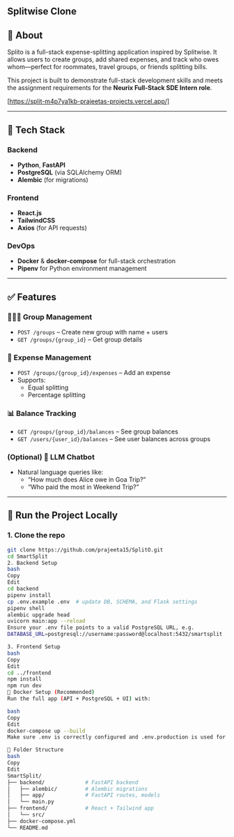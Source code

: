 ## Splitwise Clone

## 📌 About

Splito is a full-stack expense-splitting application inspired by Splitwise. It allows users to create groups, add shared expenses, and track who owes whom—perfect for roommates, travel groups, or friends splitting bills.

This project is built to demonstrate full-stack development skills and meets the assignment requirements for the **Neurix Full-Stack SDE Intern role**.

[https://split-m4p7ya1kb-prajeetas-projects.vercel.app/]

---

## 🧰 Tech Stack

### Backend

- **Python**, **FastAPI**
- **PostgreSQL** (via SQLAlchemy ORM)
- **Alembic** (for migrations)

### Frontend

- **React.js**
- **TailwindCSS**
- **Axios** (for API requests)

### DevOps

- **Docker** & **docker-compose** for full-stack orchestration
- **Pipenv** for Python environment management

---

## ✅ Features

### 🧑‍🤝‍🧑 Group Management

- `POST /groups` – Create new group with name + users
- `GET /groups/{group_id}` – Get group details

### 💸 Expense Management

- `POST /groups/{group_id}/expenses` – Add an expense
- Supports:
  - Equal splitting
  - Percentage splitting

### 📊 Balance Tracking

- `GET /groups/{group_id}/balances` – See group balances
- `GET /users/{user_id}/balances` – See user balances across groups

### (Optional) 🤖 LLM Chatbot

- Natural language queries like:
  - “How much does Alice owe in Goa Trip?”
  - “Who paid the most in Weekend Trip?”

---

## 🚀 Run the Project Locally

### 1. Clone the repo

```bash
git clone https://github.com/prajeeta15/SplitO.git
cd SmartSplit
2. Backend Setup
bash
Copy
Edit
cd backend
pipenv install
cp .env.example .env  # update DB, SCHEMA, and Flask settings
pipenv shell
alembic upgrade head
uvicorn main:app --reload
Ensure your .env file points to a valid PostgreSQL URL, e.g.
DATABASE_URL=postgresql://username:password@localhost:5432/smartsplit

3. Frontend Setup
bash
Copy
Edit
cd ../frontend
npm install
npm run dev
🐳 Docker Setup (Recommended)
Run the full app (API + PostgreSQL + UI) with:

bash
Copy
Edit
docker-compose up --build
Make sure .env is correctly configured and .env.production is used for Dockerized builds.

📁 Folder Structure
bash
Copy
Edit
SmartSplit/
├── backend/             # FastAPI backend
│   ├── alembic/         # Alembic migrations
│   ├── app/             # FastAPI routes, models
│   └── main.py
├── frontend/            # React + Tailwind app
│   └── src/
├── docker-compose.yml
└── README.md
```
